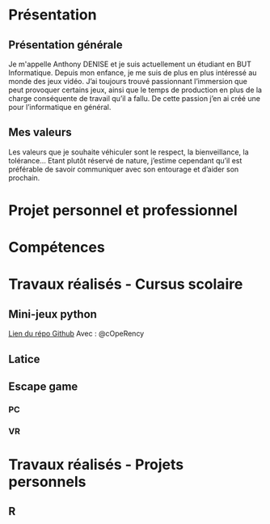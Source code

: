 # Présentation
## Présentation générale
Je m'appelle Anthony DENISE et je suis actuellement un étudiant en BUT Informatique. Depuis mon enfance, je me suis de plus en plus intéressé au monde des jeux vidéo. J’ai toujours trouvé passionnant l’immersion que peut provoquer certains jeux, ainsi que le temps de production en plus de la charge conséquente de travail qu’il a fallu. De cette passion j’en ai créé une pour l’informatique en général.

## Mes valeurs
Les valeurs que je souhaite véhiculer sont le respect, la bienveillance, la tolérance… Etant plutôt réservé de nature, j’estime cependant qu’il est préférable de savoir communiquer avec son entourage et d’aider son prochain.

# Projet personnel et professionnel

# Compétences

# Travaux réalisés - Cursus scolaire
##  Mini-jeux python
[Lien du répo Github](https://github.com/Nyotora/mini-jeux)
Avec : @cOpeRency

## Latice
## Escape game
### PC
### VR
# Travaux réalisés - Projets personnels
## R

<!--
**Nyotora/Nyotora** is a ✨ _special_ ✨ repository because its `README.md` (this file) appears on your GitHub profile.

Here are some ideas to get you started:

- 🔭 I’m currently working on ...
- 🌱 I’m currently learning ...
- 👯 I’m looking to collaborate on ...
- 🤔 I’m looking for help with ...
- 💬 Ask me about ...
- 📫 How to reach me: ...
- 😄 Pronouns: ...
- ⚡ Fun fact: ...
-->
